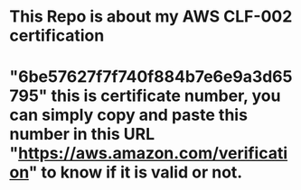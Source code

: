 # This Repo is about my AWS CLF-002 certification
# "6be57627f7f740f884b7e6e9a3d65795" this is certificate number, you can simply copy and paste this number in this URL "https://aws.amazon.com/verification" to know if it is valid or not.